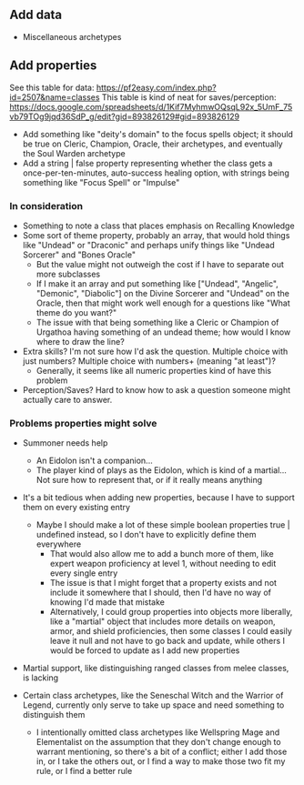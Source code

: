 ## Add data

- Miscellaneous archetypes

## Add properties

See this table for data: https://pf2easy.com/index.php?id=2507&name=classes
This table is kind of neat for saves/perception: https://docs.google.com/spreadsheets/d/1Kif7MyhmwOQsqL92x_5UmF_75vb79TOg9jqd36SdP_g/edit?gid=893826129#gid=893826129

- Add something like "deity's domain" to the focus spells object; it should be true on Cleric, Champion, Oracle, their archetypes, and eventually the Soul Warden archetype
- Add a string | false property representing whether the class gets a once-per-ten-minutes, auto-success healing option, with strings being something like "Focus Spell" or "Impulse"

### In consideration

- Something to note a class that places emphasis on Recalling Knowledge
- Some sort of theme property, probably an array, that would hold things like "Undead" or "Draconic" and perhaps unify things like "Undead Sorcerer" and "Bones Oracle"
  - But the value might not outweigh the cost if I have to separate out more subclasses
  - If I make it an array and put something like ["Undead", "Angelic", "Demonic", "Diabolic"] on the Divine Sorcerer and "Undead" on the Oracle, then that might work well enough for a questions like "What theme do you want?"
  - The issue with that being something like a Cleric or Champion of Urgathoa having something of an undead theme; how would I know where to draw the line?
- Extra skills? I'm not sure how I'd ask the question. Multiple choice with just numbers? Multiple choice with numbers+ (meaning "at least")?
  - Generally, it seems like all numeric properties kind of have this problem
- Perception/Saves? Hard to know how to ask a question someone might actually care to answer.

### Problems properties might solve

- Summoner needs help

  - An Eidolon isn't a companion...
  - The player kind of plays as the Eidolon, which is kind of a martial... Not sure how to represent that, or if it really means anything

- It's a bit tedious when adding new properties, because I have to support them on every existing entry
  - Maybe I should make a lot of these simple boolean properties true | undefined instead, so I don't have to explicitly define them everywhere
    - That would also allow me to add a bunch more of them, like expert weapon proficiency at level 1, without needing to edit every single entry
    - The issue is that I might forget that a property exists and not include it somewhere that I should, then I'd have no way of knowing I'd made that mistake
    - Alternatively, I could group properties into objects more liberally, like a "martial" object that includes more details on weapon, armor, and shield proficiencies, then some classes I could easily leave it null and not have to go back and update, while others I would be forced to update as I add new properties
- Martial support, like distinguishing ranged classes from melee classes, is lacking
- Certain class archetypes, like the Seneschal Witch and the Warrior of Legend, currently only serve to take up space and need something to distinguish them
  - I intentionally omitted class archetypes like Wellspring Mage and Elementalist on the assumption that they don't change enough to warrant mentioning, so there's a bit of a conflict; either I add those in, or I take the others out, or I find a way to make those two fit my rule, or I find a better rule
